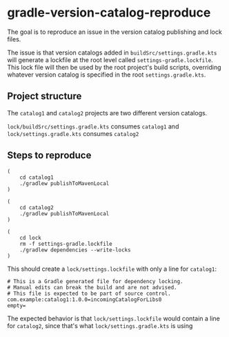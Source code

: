 # gradle-version-catalog-reproduce

The goal is to reproduce an issue in the version catalog publishing and lock
files.

The issue is that version catalogs added in `buildSrc/settings.gradle.kts` will generate a lockfile at the root level
called `settings-gradle.lockfile`. This lock file will then be used by the root project's build scripts, overriding
whatever version catalog is specified in the root `settings.gradle.kts`.

## Project structure

The `catalog1` and `catalog2` projects are two different version catalogs.

`lock/buildSrc/settings.gradle.kts` consumes `catalog1` and `lock/settings.gradle.kts` consumes `catalog2`

## Steps to reproduce

```shell
(
    cd catalog1
    ./gradlew publishToMavenLocal
)

(
    cd catalog2
    ./gradlew publishToMavenLocal
)
  
(
    cd lock
    rm -f settings-gradle.lockfile
    ./gradlew dependencies --write-locks
)
```

This should create a `lock/settings.lockfile` with only a line for `catalog1`:

```text
# This is a Gradle generated file for dependency locking.
# Manual edits can break the build and are not advised.
# This file is expected to be part of source control.
com.example:catalog1:1.0.0=incomingCatalogForLibs0
empty=
```

The expected behavior is that `lock/settings.lockfile` would contain a line for `catalog2`, since that's what `lock/settings.gradle.kts` is using
